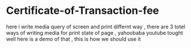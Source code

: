 # Certificate-of-Transaction-fee

here i write media query of screen and print differnt way , there are 3 totel ways of writing media for print state of page , yahoobaba youtube tought well here is a demo of that , this is how we should use it 
